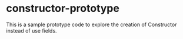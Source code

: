 # constructor-prototype

This is a sample prototype code to explore the creation of Constructor instead of use fields.

